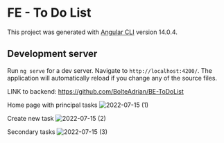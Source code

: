 # FE - To Do List

This project was generated with [Angular CLI](https://github.com/angular/angular-cli) version 14.0.4.

## Development server

Run `ng serve` for a dev server. Navigate to `http://localhost:4200/`. The application will automatically reload if you change any of the source files.

LINK to backend: https://github.com/BolteAdrian/BE-ToDoList

Home page with principal tasks
![2022-07-15 (1)](https://user-images.githubusercontent.com/87446991/179234025-eda41a70-e6ad-47a6-b4e3-fc19ef28841e.png)

Create new task
![2022-07-15 (2)](https://user-images.githubusercontent.com/87446991/179234036-1a0bd597-25b7-4abe-8716-ed6d8cde2612.png)

Secondary tasks 
![2022-07-15 (3)](https://user-images.githubusercontent.com/87446991/179234050-1d0346cc-2d96-4151-9ce2-94066024a2ab.png)
